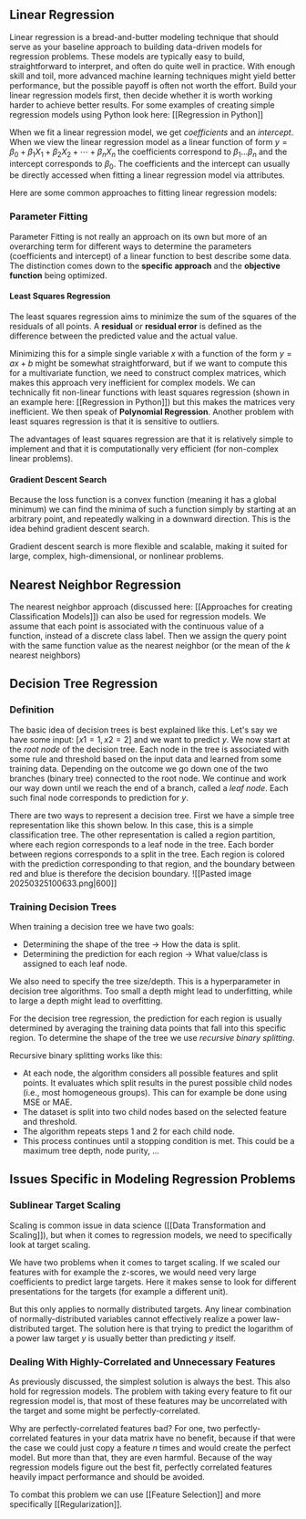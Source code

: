 ## Linear Regression
Linear regression is a bread-and-butter modeling technique that should serve as your baseline approach to building data-driven models for regression problems. These models are typically easy to build, straightforward to interpret, and often do quite well in practice. With enough skill and toil, more advanced machine learning techniques might yield better performance, but the possible payoff is often not worth the effort. Build your linear regression models first, then decide whether it is worth working harder to achieve better results. For some examples of creating simple regression models using Python look here: [[Regression in Python]]

When we fit a linear regression model, we get *coefficients* and an *intercept*. When we view the linear regression model as a linear function of form $y = \beta_0 + \beta_1 X_1 + \beta_2 X_2 + \cdots + \beta_n X_n$ the coefficients correspond to $\beta_1 ... \beta_n$ and the intercept corresponds to $\beta_0$. The coefficients and the intercept can usually be directly accessed when fitting a linear regression model via attributes. 

Here are some common approaches to fitting linear regression models:
### Parameter Fitting
Parameter Fitting is not really an approach on its own but more of an overarching term for different ways to determine the parameters (coefficients and intercept) of a linear function to best describe some data. The distinction comes down to the **specific approach** and the **objective function** being optimized. 
#### Least Squares Regression
The least squares regression aims to minimize the sum of the squares of the residuals of all points. A **residual** or **residual error** is defined as the difference between the predicted value and the actual value. 

Minimizing this for a simple single variable $x$ with a function of the form $y= ax+b$ might be somewhat straightforward, but if we want to compute this for a multivariate function, we need to construct complex matrices, which makes this approach very inefficient for complex models. We can technically fit non-linear functions with least squares regression (shown in an example here: [[Regression in Python]]) but this makes the matrices very inefficient. We then speak of **Polynomial Regression**. Another problem with least squares regression is that it is sensitive to outliers.

The advantages of least squares regression are that it is relatively simple to implement and that it is computationally very efficient (for non-complex linear problems).
#### Gradient Descent Search
Because the loss function is a convex function (meaning it has a global minimum) we can find the minima of such a function simply by starting at an arbitrary point, and repeatedly walking in a downward direction. This is the idea behind gradient descent search. 

Gradient descent search is more flexible and scalable, making it suited for large, complex, high-dimensional, or nonlinear problems.
## Nearest Neighbor Regression
The nearest neighbor approach (discussed here: [[Approaches for creating Classification Models]]) can also be used for regression models. We assume that each point is associated with the continuous value of a function, instead of a discrete class label. Then we assign the query point with the same function value as the nearest neighbor (or the mean of the $k$ nearest neighbors)
## Decision Tree Regression
### Definition
The basic idea of decision trees is best explained like this. Let's say we have some input: $[x1 = 1, x2 = 2]$ and we want to predict $y$. We now start at the *root node* of the decision tree. Each node in the tree is associated with some rule and threshold based on the input data and learned from some training data. Depending on the outcome we go down one of the two branches (binary tree) connected to the root node. We continue and work our way down until we reach the end of a branch, called a *leaf node*. Each such final node corresponds to prediction for $y$.

There are two ways to represent a decision tree. First we have a simple tree representation like this shown below. In this case, this is a simple classification tree. The other representation is called a region partition, where each region corresponds to a leaf node in the tree. Each border between regions corresponds to a split in the tree. Each region is colored with the prediction corresponding to that region, and the boundary between red and blue is therefore the decision boundary. 
![[Pasted image 20250325100633.png|600]]
### Training Decision Trees
When training a decision tree we have two goals: 
- Determining the shape of the tree → How the data is split.
- Determining the prediction for each region → What value/class is assigned to each leaf node.

We also need to specify the tree size/depth. This is a hyperparameter in decision tree algorithms. Too small a depth might lead to underfitting, while to large a depth might lead to overfitting. 

For the decision tree regression, the prediction for each region is usually determined by averaging the training data points that fall into this specific region. To determine the shape of the tree we use *recursive binary splitting*. 

Recursive binary splitting works like this:
- At each node, the algorithm considers all possible features and split points. It evaluates which split results in the purest possible child nodes (i.e., most homogeneous groups). This can for example be done using MSE or MAE.
- The dataset is split into two child nodes based on the selected feature and threshold.
- The algorithm repeats steps 1 and 2 for each child node.
- This process continues until a stopping condition is met. This could be a maximum tree depth, node purity, ...
## Issues Specific in Modeling Regression Problems
### Sublinear Target Scaling
Scaling is common issue in data science ([[Data Transformation and Scaling]]), but when it comes to regression models, we need to specifically look at target scaling. 

We have two problems when it comes to target scaling. If we scaled our features with for example the z-scores, we would need very large coefficients to predict large targets. Here it makes sense to look for different presentations for the targets (for example a different unit).

But this only applies to normally distributed targets. Any linear combination of normally-distributed variables cannot effectively realize a power law-distributed target. The solution here is that trying to predict the logarithm of a power law target $y$ is usually better than predicting $y$ itself.
### **Dealing With Highly-Correlated and Unnecessary Features**
As previously discussed, the simplest solution is always the best. This also hold for regression models. The problem with taking every feature to fit our regression model is, that most of these features may be uncorrelated with the target and some might be perfectly-correlated. 

Why are perfectly-correlated features bad? For one, two perfectly-correlated features in your data matrix have no benefit, because if that were the case we could just copy a feature $n$ times and would create the perfect model. But more than that, they are even harmful. Because of the way regression models figure out the best fit, perfectly correlated features heavily impact performance and should be avoided. 

To combat this problem we can use [[Feature Selection]] and more specifically [[Regularization]].
